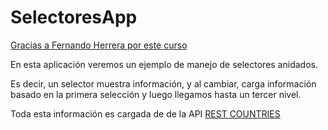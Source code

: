 # SelectoresApp

[Gracias a Fernando Herrera por este curso](https://www.udemy.com/course/angular-fernando-herrera/learn/lecture/24207182#questions)

En esta aplicación veremos un ejemplo de manejo de selectores anidados.

Es decir, un selector muestra información, y al cambiar, carga información basado en la primera selección y luego llegamos hasta un tercer nivel.

Toda esta información es cargada de de la API [REST COUNTRIES](https://restcountries.eu/)
